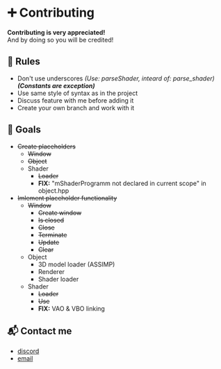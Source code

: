 # ➕ Contributing

**Contributing is very appreciated!** \
And by doing so you will be credited!


## 📌 Rules

* Don't use underscores *(Use: parseShader, inteard of: parse_shader)* ***(Constants are exception)***
* Use same style of syntax as in the project
* Discuss feature with me before adding it
* Create your own branch and work with it


## 🎯 Goals
* ~~Create placeholders~~
  * ~~Window~~
  * ~~Object~~
  * Shader
    * ~~Loader~~
    * **FIX:** "mShaderProgramm not declared in current scope" in object.hpp
* ~~Imlement placeholder functionality~~
  * ~~Window~~
  	* ~~Create window~~
  	* ~~Is closed~~
  	* ~~Close~~
  	* ~~Terminate~~
  	* ~~Update~~
  	* ~~Clear~~
  * Object
  	* 3D model loader (ASSIMP)
  	* Renderer
    * Shader loader
  * Shader
    * ~~Loader~~
    * ~~Use~~
    * **FIX:** VAO & VBO linking


## 📬 Contact me
* [discord](https://discord.gg/kAX7UErbA5)
* [email](sendto:ivan.resetnikov.alpha@gmail.com)